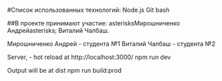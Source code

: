 #Список использованных технологий:
Node.js
Git bash

##В проекте принимают участие: 
asterisksМирошниченко Андрейasterisks;
Виталий Чалбаш.

Мирошниченко Андрей - студента №1
Виталий Чалбаш - студента №2

Server, - hot reload at  http://localhost:3000/
npm run dev

Output will be at dist
npm run build:prod

